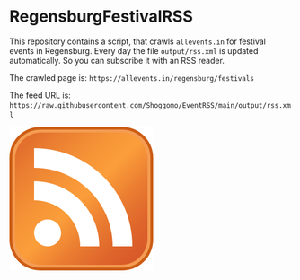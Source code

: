 # RegensburgFestivalRSS

This repository contains a script, that crawls `allevents.in` for festival events in Regensburg.
Every day the file `output/rss.xml` is updated automatically. So you can subscribe it with an RSS reader.

The crawled page is: `https://allevents.in/regensburg/festivals`

The feed URL is: `https://raw.githubusercontent.com/Shoggomo/EventRSS/main/output/rss.xml`

[![subscribe via rss](Feed-icon.svg)](https://raw.githubusercontent.com/Shoggomo/EventRSS/main/output/rss.xml)
